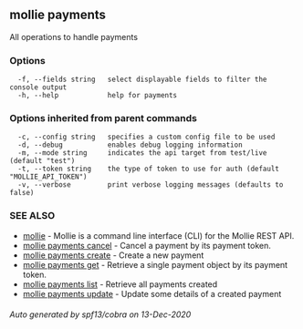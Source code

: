 ## mollie payments

All operations to handle payments

### Options

```
  -f, --fields string   select displayable fields to filter the console output
  -h, --help            help for payments
```

### Options inherited from parent commands

```
  -c, --config string   specifies a custom config file to be used
  -d, --debug           enables debug logging information
  -m, --mode string     indicates the api target from test/live (default "test")
  -t, --token string    the type of token to use for auth (default "MOLLIE_API_TOKEN")
  -v, --verbose         print verbose logging messages (defaults to false)
```

### SEE ALSO

* [mollie](mollie.md)	 - Mollie is a command line interface (CLI) for the Mollie REST API.
* [mollie payments cancel](mollie_payments_cancel.md)	 - Cancel a payment by its payment token.
* [mollie payments create](mollie_payments_create.md)	 - Create a new payment
* [mollie payments get](mollie_payments_get.md)	 - Retrieve a single payment object by its payment token.
* [mollie payments list](mollie_payments_list.md)	 - Retrieve all payments created
* [mollie payments update](mollie_payments_update.md)	 - Update some details of a created payment

###### Auto generated by spf13/cobra on 13-Dec-2020

